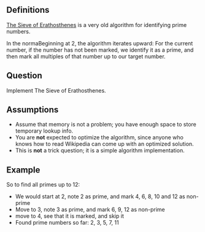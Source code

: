 ## Definitions

[The Sieve of Erathosthenes][sieve] is a very old algorithm for identifying prime numbers.

In the normaBeginning at 2, the algorithm iterates upward: For the current number,
if the number has not been marked, we identify it as a prime, and then mark all
multiples of that number up to our target number.

## Question

Implement The Sieve of Erathosthenes.

## Assumptions

* Assume that memory is not a problem;
  you have enough space to store temporary lookup info.
* You are **not** expected to optimize the algorithm, since anyone
  who knows how to read Wikipedia can come up with an optimized solution.
* This is **not** a trick question; it is a simple algorithm implementation.

## Example

So to find all primes up to 12:

* We would start at 2, note 2 as prime, and mark 4, 6, 8, 10 and 12 as non-prime
* Move to 3, note 3 as prime, and mark 6, 9, 12 as non-prime
* move to 4, see that it is marked, and skip it
* Found prime numbers so far: 2, 3, 5, 7, 11

[sieve]: http://example.com/
